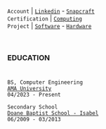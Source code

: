 `Account` | [`Linkedin`](https://www.linkedin.com/in/kentlouisetonino) - [`Snapcraft`](https://snapcraft.io/publisher/kentlouisetonino) <br />
`Certification` | [`Computing`](https://github.com/kentlouisetonino/kentlouisetonino/blob/develop/certification/computing.md) <br />
`Project` | [`Software`]() - [`Hardware`]()

<br />

### EDUCATION
#
``BS, Computer Engineering`` <br />
[`AMA University`](https://github.com/kentlouisetonino/kentlouisetonino/blob/develop/education/03-ama-university-oed.md) <br />
``04/2023 - Present`` <br />

``Secondary School`` <br />
[`Doane Baptist School - Isabel`](https://github.com/kentlouisetonino/kentlouisetonino/blob/develop/education/01-doane-baptist-school-isabel.md) <br />
``06/2009 - 03/2013``
